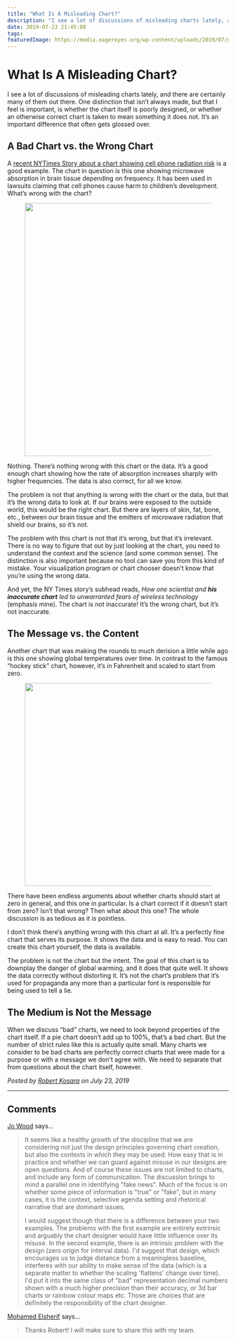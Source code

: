 ```yaml
---
title: "What Is A Misleading Chart?"
description: "I see a lot of discussions of misleading charts lately, and there are certainly many of them out there. One distinction that isn’t always made, but that I feel is important, is whether the chart itself is poorly designed, or whether an otherwise correct chart is taken to mean something it does not. It’s an important difference that often gets glossed over."
date: 2019-07-23 21:45:08
tags: 
featuredImage: https://media.eagereyes.org/wp-content/uploads/2019/07/global-warming-zero.jpg
---
```


# What Is A Misleading Chart?

I see a lot of discussions of misleading charts lately, and there are certainly many of them out there. One distinction that isn’t always made, but that I feel is important, is whether the chart itself is poorly designed, or whether an otherwise correct chart is taken to mean something it does not. It’s an important difference that often gets glossed over.

## A Bad Chart vs. the Wrong Chart

A <a href="https://www.nytimes.com/2019/07/16/science/5g-cellphones-wireless-cancer.html?emc=rss&amp;partner=rss">recent NYTimes Story about a chart showing cell phone radiation risk</a> is a good example. The chart in question is this one showing microwave absorption in brain tissue depending on frequency. It has been used in lawsuits claiming that cell phones cause harm to children’s development. What’s wrong with the chart?

<figure class="wp-block-image"><img src="https://media.eagereyes.org/wp-content/uploads/2019/07/microwave-absorption.png" alt="" class="wp-image-12266" width="709" height="575"/></figure>

Nothing. There’s nothing wrong with this chart or the data. It’s a good enough chart showing how the rate of absorption increases sharply with higher frequencies. The data is also correct, for all we know.

The problem is not that anything is wrong with the chart or the data, but that it’s the wrong data to look at. If our brains were exposed to the outside world, this would be the right chart. But there are layers of skin, fat, bone, etc., between our brain tissue and the emitters of microwave radiation that shield our brains, so it’s not.

The problem with this chart is not that it’s wrong, but that it’s irrelevant. There is no way to figure that out by just looking at the chart, you need to understand the context and the science (and some common sense). The distinction is also important because no tool can save you from this kind of mistake. Your visualization program or chart chooser doesn’t know that you’re using the wrong data.

And yet, the NY Times story’s subhead reads, <em>How one scientist and <strong>his inaccurate chart</strong> led to unwarranted fears of wireless technology</em> (emphasis mine). The chart is not inaccurate! It’s the wrong chart, but it’s not inaccurate.

## The Message vs. the Content

Another chart that was making the rounds to much derision a little while ago is this one showing global temperatures over time. In contrast to the famous “hockey stick” chart, however, it’s in Fahrenheit and scaled to start from zero.

<figure class="wp-block-image"><img src="https://media.eagereyes.org/wp-content/uploads/2019/07/global-warming-zero.jpg" alt="" class="wp-image-12265" width="820" height="461"/></figure>

There have been endless arguments about whether charts should start at zero in general, and this one in particular. Is a chart correct if it doesn’t start from zero? Isn’t that wrong? Then what about this one? The whole discussion is as tedious as it is pointless.

I don’t think there’s anything wrong with this chart at all. It’s a perfectly fine chart that serves its purpose. It shows the data and is easy to read. You can create this chart yourself, the data is available.

The problem is not the chart but the intent. The goal of this chart is to downplay the danger of global warming, and it does that quite well. It shows the data correctly without distorting it. It’s not the chart’s problem that it’s used for propaganda any more than a particular font is responsible for being used to tell a lie.

## The Medium is Not the Message

When we discuss “bad” charts, we need to look beyond properties of the chart itself. If a pie chart doesn’t add up to 100%, that’s a bad chart. But the number of strict rules like this is actually quite small. Many charts we consider to be bad charts are perfectly correct charts that were made for a purpose or with a message we don’t agree with. We need to separate that from questions about the chart itself, however.


_Posted by <a href="/about">Robert Kosara</a> on July 23, 2019_


<aside class="comments">

---
## Comments

<a href="https://gicentre.net/jwo" rel="nofollow noopener" target="_blank">Jo Wood</a> says…
>	It seems like a healthy growth of the discipline that we are considering not just the design principles governing chart creation, but also the contexts in which they may be used. How easy that is in practice and whether we can guard against misuse in our designs are open questions. And of course these issues are not limited to charts, and include any form of communication. The discussion brings to mind a parallel one in identifying "fake news". Much of the focus is on whether some piece of information is "true" or "fake", but in many cases, it is the context, selective agenda setting and rhetorical narrative that are dominant issues.
>	
>	I would suggest though that there is a difference between your two examples. The problems with the first example are entirely extrinsic and arguably the chart designer would have little influence over its misuse. In the second example, there is an intrinsic problem with the design (zero origin for interval data). I'd suggest that design, which encourages us to judge distance from a meaningless baseline, interferes with our ability to make sense of the data (which is a separate matter to whether the scaling 'flattens' change over time). I'd put it into the same class of "bad" representation decimal numbers shown with a much higher precision than their accuracy, or 3d bar charts or rainbow colour maps etc. Those are choices that are definitely the responsibility of the chart designer.

<a href="http://testingforauc.wordpress.com" rel="nofollow noopener" target="_blank">Mohamed Elsherif</a> says…
>	Thanks Robert! I will make sure to share this with my team.

</aside>

